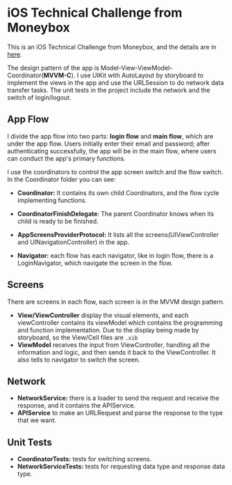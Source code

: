 # iOS Technical Challenge from Moneybox

This is an iOS Technical Challenge from Moneybox, and the details are in [here](https://github.com/MoneyBox/ios-technical-task/).

The design pattern of the app is Model-View-ViewModel-Coordinator(**MVVM-C**). I use UIKit with AutoLayout by storyboard to implement the views in the app and use the URLSession to do network data transfer tasks.
The unit tests in the project include the network and the switch of login/logout.

##  App Flow

I divide the app flow into two parts: **login flow** and **main flow**, which are under the app flow.
Users initially enter their email and password; after authenticating successfully, the app will be in the main flow, where users can conduct the app's primary functions.

I use the coordinators to control the app screen switch and the flow switch.
In the Coordinator folder you can see:

-  **Coordinator:** It contains its own child Coordinators, and the flow cycle implementing functions.

- **CoordinatorFinishDelegate**: The parent Coordinator knows when its child is ready to be finished.

- **AppScreensProviderProtocol:** It lists all the screens(UIViewController and UINavigationController) in the app.
- **Navigator:** each flow has each navigator, like in login flow, there is a LoginNavigator, which navigate the screen in the flow.

## Screens

There are screens in each flow, each screen is in the MVVM design pattern.

- **View/ViewController** display the visual elements, and each viewController contains its viewModel which contains the programming and function implementation. Due to the display being made by storyboard, so the View/Cell files are `.xib` 
- **ViewModel** receives the input from ViewController, handling all the information and logic, and then sends it back to the ViewController. It also tells to navigator to switch the screen.

## Network
- **NetworkService:** there is a loader to send the request and receive the response, and it contains the APIService.
- **APIService** to make an URLRequest and parse the response to the type that we want.

## Unit Tests
- **CoordinatorTests:** tests for switching screens.
-  **NetworkServiceTests:** tests for requesting data type and response data type.

